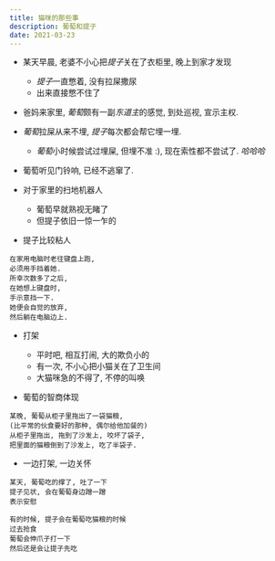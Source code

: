 ```yaml
---
title: 猫咪的那些事
description: 葡萄和提子
date: 2021-03-23
---
```


* 某天早晨, 老婆不小心把*提子*关在了衣柜里, 晚上到家才发现
  - *提子*一直憋着, 没有拉屎撒尿
  - 出来直接憋不住了

* 爸妈来家里, *葡萄*颇有一副*东道主*的感觉,
  到处巡视, 宣示主权.

* *葡萄*拉屎从来不埋, *提子*每次都会帮它埋一埋.
  - *葡萄*小时候尝试过埋屎, 但埋不准 :), 现在索性都不尝试了. *哈哈哈*

* 葡萄听见门铃响, 已经不逃窜了.

* 对于家里的扫地机器人
  - 葡萄早就熟视无睹了
  - 但提子依旧一惊一乍的

* 提子比较粘人

```
在家用电脑时老往键盘上跑,
必须用手挡着她.
所幸次数多了之后,
在她想上键盘时,
手示意挡一下.
她便会自觉的放弃,
然后躺在电脑边上.
```

* 打架
  - 平时吧, 相互打闹, 大的欺负小的
  - 有一次, 不小心把小猫关在了卫生间
  - 大猫咪急的不得了, 不停的叫唤

* 葡萄的智商体现

```
某晚, 葡萄从柜子里拖出了一袋猫粮,
(比平常的伙食要好的那种, 偶尔给他加餐的)
从柜子里拖出, 拖到了沙发上, 咬坏了袋子,
把里面的猫粮倒到了沙发上, 吃了半袋子.
```

* 一边打架, 一边关怀

```
某天, 葡萄吃的撑了, 吐了一下
提子见状, 会在葡萄身边蹭一蹭
表示安慰

有的时候, 提子会在葡萄吃猫粮的时候
过去抢食
葡萄会伸爪子打一下
然后还是会让提子先吃
```
